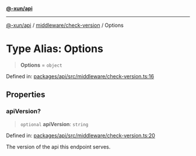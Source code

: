 [**@-xun/api**](../../../README.md)

***

[@-xun/api](../../../README.md) / [middleware/check-version](../README.md) / Options

# Type Alias: Options

> **Options** = `object`

Defined in: [packages/api/src/middleware/check-version.ts:16](https://github.com/Xunnamius/api-utils/blob/f86b6da3746432264ea1e1b00e1751b0fe171fe2/packages/api/src/middleware/check-version.ts#L16)

## Properties

### apiVersion?

> `optional` **apiVersion**: `string`

Defined in: [packages/api/src/middleware/check-version.ts:20](https://github.com/Xunnamius/api-utils/blob/f86b6da3746432264ea1e1b00e1751b0fe171fe2/packages/api/src/middleware/check-version.ts#L20)

The version of the api this endpoint serves.
